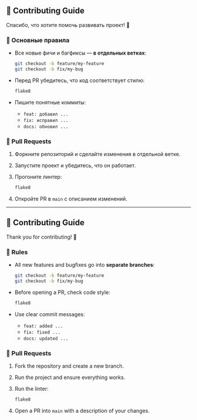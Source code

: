 ## 🤝 Contributing Guide

Спасибо, что хотите помочь развивать проект! 🚀

### 📌 Основные правила
* Все новые фичи и багфиксы — **в отдельных ветках**:
  ```bash
  git checkout -b feature/my-feature
  git checkout -b fix/my-bug
  ```

* Перед PR убедитесь, что код соответствует стилю:

  ```bash
  flake8
  ```
* Пишите понятные коммиты:

  * `feat: добавил ...`
  * `fix: исправил ...`
  * `docs: обновил ...`

### 🔀 Pull Requests

1. Форкните репозиторий и сделайте изменения в отдельной ветке.
2. Запустите проект и убедитесь, что он работает.
3. Прогоните линтер:

   ```bash
   flake8
   ```
4. Откройте PR в `main` с описанием изменений.

---

## 🤝 Contributing Guide

Thank you for contributing! 🚀

### 📌 Rules

* All new features and bugfixes go into **separate branches**:

  ```bash
  git checkout -b feature/my-feature
  git checkout -b fix/my-bug
  ```
* Before opening a PR, check code style:

  ```bash
  flake8
  ```
* Use clear commit messages:

  * `feat: added ...`
  * `fix: fixed ...`
  * `docs: updated ...`

### 🔀 Pull Requests

1. Fork the repository and create a new branch.
2. Run the project and ensure everything works.
3. Run the linter:

   ```bash
   flake8
   ```
4. Open a PR into `main` with a description of your changes.
